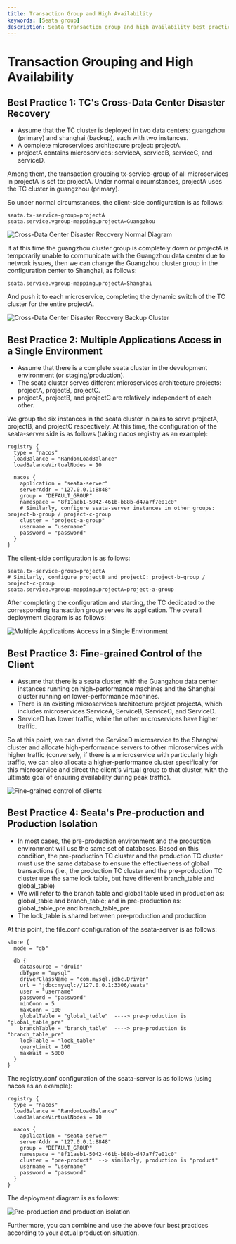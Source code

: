 ```yaml
---
title: Transaction Group and High Availability
keywords: [Seata group]
description: Seata transaction group and high availability best practice
---
```


# Transaction Grouping and High Availability

## Best Practice 1: TC's Cross-Data Center Disaster Recovery

- Assume that the TC cluster is deployed in two data centers: guangzhou (primary) and shanghai (backup), each with two instances.
- A complete microservices architecture project: projectA.
- projectA contains microservices: serviceA, serviceB, serviceC, and serviceD.

Among them, the transaction grouping tx-service-group of all microservices in projectA is set to: projectA. Under normal circumstances, projectA uses the TC cluster in guangzhou (primary).

So under normal circumstances, the client-side configuration is as follows:

```
seata.tx-service-group=projectA
seata.service.vgroup-mapping.projectA=Guangzhou
```

![Cross-Data Center Disaster Recovery Normal Diagram](/img/txgroup/txgroup-normal.png)

If at this time the guangzhou cluster group is completely down or projectA is temporarily unable to communicate with the Guangzhou data center due to network issues, then we can change the Guangzhou cluster group in the configuration center to Shanghai, as follows:

```
seata.service.vgroup-mapping.projectA=Shanghai
```

And push it to each microservice, completing the dynamic switch of the TC cluster for the entire projectA.

![Cross-Data Center Disaster Recovery Backup Cluster](/img/txgroup/txgroup-switch-to-sh.png)

## Best Practice 2: Multiple Applications Access in a Single Environment

- Assume that there is a complete seata cluster in the development environment (or staging/production).
- The seata cluster serves different microservices architecture projects: projectA, projectB, projectC.
- projectA, projectB, and projectC are relatively independent of each other.

We group the six instances in the seata cluster in pairs to serve projectA, projectB, and projectC respectively. At this time, the configuration of the seata-server side is as follows (taking nacos registry as an example):

```
registry {
  type = "nacos"
  loadBalance = "RandomLoadBalance"
  loadBalanceVirtualNodes = 10

  nacos {
    application = "seata-server"
    serverAddr = "127.0.0.1:8848"
    group = "DEFAULT_GROUP"
    namespace = "8f11aeb1-5042-461b-b88b-d47a7f7e01c0"
    # Similarly, configure seata-server instances in other groups: project-b-group / project-c-group
    cluster = "project-a-group"
    username = "username"
    password = "password"
  }
}
```

The client-side configuration is as follows:

```
seata.tx-service-group=projectA
# Similarly, configure projectB and projectC: project-b-group / project-c-group
seata.service.vgroup-mapping.projectA=project-a-group
```

After completing the configuration and starting, the TC dedicated to the corresponding transaction group serves its application. The overall deployment diagram is as follows:

![Multiple Applications Access in a Single Environment](/img/txgroup/txgroup-multiApplication.png)


## Best Practice 3: Fine-grained Control of the Client

- Assume that there is a seata cluster, with the Guangzhou data center instances running on high-performance machines and the Shanghai cluster running on lower-performance machines.
- There is an existing microservices architecture project projectA, which includes microservices ServiceA, ServiceB, ServiceC, and ServiceD.
- ServiceD has lower traffic, while the other microservices have higher traffic.

So at this point, we can divert the ServiceD microservice to the Shanghai cluster and allocate high-performance servers to other microservices with higher traffic (conversely, if there is a microservice with particularly high traffic, we can also allocate a higher-performance cluster specifically for this microservice and direct the client's virtual group to that cluster, with the ultimate goal of ensuring availability during peak traffic).

![Fine-grained control of clients](/img/txgroup/txgroup-client-controll.png)


## Best Practice 4: Seata's Pre-production and Production Isolation

- In most cases, the pre-production environment and the production environment will use the same set of databases. Based on this condition, the pre-production TC cluster and the production TC cluster must use the same database to ensure the effectiveness of global transactions (i.e., the production TC cluster and the pre-production TC cluster use the same lock table, but have different branch_table and global_table)
- We will refer to the branch table and global table used in production as: global_table and branch_table; and in pre-production as: global_table_pre and branch_table_pre
- The lock_table is shared between pre-production and production

At this point, the file.conf configuration of the seata-server is as follows:

```
store {
  mode = "db"

  db {
    datasource = "druid"
    dbType = "mysql"
    driverClassName = "com.mysql.jdbc.Driver"
    url = "jdbc:mysql://127.0.0.1:3306/seata"
    user = "username"
    password = "password"
    minConn = 5
    maxConn = 100
    globalTable = "global_table"  ----> pre-production is "global_table_pre"
    branchTable = "branch_table"  ----> pre-production is "branch_table_pre"
    lockTable = "lock_table"
    queryLimit = 100
    maxWait = 5000
  }
}
```

The registry.conf configuration of the seata-server is as follows (using nacos as an example):

```
registry {
  type = "nacos"
  loadBalance = "RandomLoadBalance"
  loadBalanceVirtualNodes = 10

  nacos {
    application = "seata-server"
    serverAddr = "127.0.0.1:8848"
    group = "DEFAULT_GROUP"
    namespace = "8f11aeb1-5042-461b-b88b-d47a7f7e01c0"
    cluster = "pre-product"  --> similarly, production is "product"
    username = "username"
    password = "password"
  }
}
```

The deployment diagram is as follows:

![Pre-production and production isolation](/img/txgroup/txgroup-segregation-of-pre-and-product.png)

Furthermore, you can combine and use the above four best practices according to your actual production situation.

